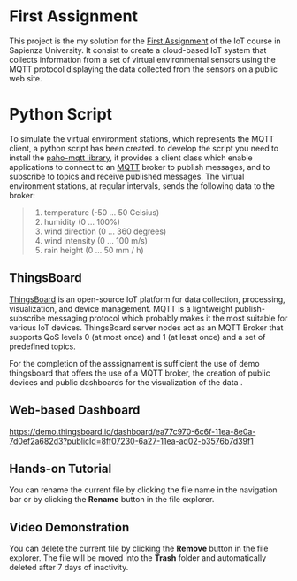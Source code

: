 # First Assignment 
This project is the my solution for the [First Assignment](http://ichatz.me/Site/InternetOfThings2020-Assignment1) of the IoT course in Sapienza University. It consist to create a cloud-based IoT system that collects information from a set of virtual environmental sensors using the MQTT protocol displaying the data collected from the sensors on a public web site.

# Python Script
To simulate the virtual environment stations, which represents the MQTT client, a python script has been created. to develop the script you need to install the [ paho-mqtt library](https://pypi.org/project/paho-mqtt/), it provides a client class which enable applications to connect to an [MQTT](http://mqtt.org/) broker to publish messages, and to subscribe to topics and receive published messages.
The virtual environment stations, at regular intervals, sends the following data to the broker:
> 1.  temperature (-50 ... 50 Celsius)
>2.  humidity (0 ... 100%)
>3.  wind direction (0 ... 360 degrees)
>4.  wind intensity (0 ... 100 m/s)
>5.  rain height (0 ... 50 mm / h)

## ThingsBoard

[ThingsBoard](https://thingsboard.io) is an open-source IoT platform for data collection, processing, visualization, and device management. MQTT is a lightweight publish-subscribe messaging protocol which probably makes it the most suitable for various IoT devices. ThingsBoard server nodes act as an MQTT Broker that supports QoS levels 0 (at most once) and 1 (at least once) and a set of predefined topics.

For the completion of the asssignament is sufficient the use of demo thingsboard that offers the use of a MQTT broker, the creation of public devices and public dashboards for the visualization of the data .

##  Web-based Dashboard
https://demo.thingsboard.io/dashboard/ea77c970-6c6f-11ea-8e0a-7d0ef2a682d3?publicId=8ff07230-6a27-11ea-ad02-b3576b7d39f1
## Hands-on Tutorial

You can rename the current file by clicking the file name in the navigation bar or by clicking the **Rename** button in the file explorer.

## Video Demonstration

You can delete the current file by clicking the **Remove** button in the file explorer. The file will be moved into the **Trash** folder and automatically deleted after 7 days of inactivity.

